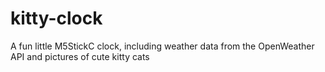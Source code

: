 # kitty-clock
A fun little M5StickC clock, including weather data from the OpenWeather API and pictures of cute kitty cats
